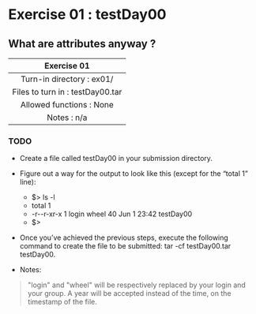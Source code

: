 # Exercise 01 : testDay00

## What are attributes anyway ?

|               Exercise 01             |
|:-------------------------------------:|
| Turn-in directory : ex01/             |
| Files to turn in : testDay00.tar      |
| Allowed functions : None              |
| Notes : n/a                           |


### TODO

* Create a file called testDay00 in your submission directory.
* Figure out a way for the output to look like this (except for the “total 1” line):
	- $> ls -l
	- total 1
    - -r--r-xr-x  1 login wheel  40 Jun 1 23:42 testDay00
    - $>
* Once you’ve achieved the previous steps, execute the following command to create
the file to be submitted: tar -cf testDay00.tar testDay00.

* Notes:
> "login" and "wheel" will be respectively replaced by your login and
your group.
> A year will be accepted instead of the time, on the timestamp of the
file.
